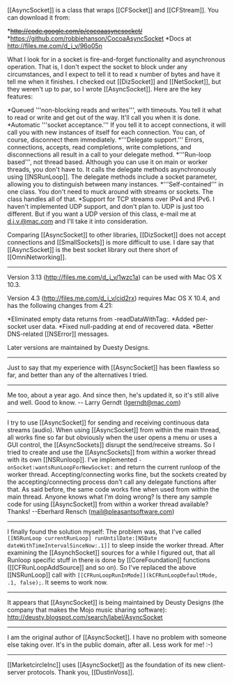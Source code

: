 [[AsyncSocket]] is a class that wraps [[CFSocket]] and [[CFStream]]. You can download it from:

*<strike>http://code.google.com/p/cocoaasyncsocket/</strike>
*https://github.com/robbiehanson/CocoaAsyncSocket
*Docs at http://files.me.com/d_j_v/96o05n


What I look for in a socket is fire-and-forget functionality and asynchronous operation. That is, I don't expect the socket to block under any circumstances, and I expect to tell it to read x number of bytes and have it tell me when it finishes. I checked out [[DizSocket]] and [[NetSocket]], but they weren't up to par, so I wrote [[AsyncSocket]]. Here are the key features:


*Queued '''non-blocking reads and writes''', with timeouts. You tell it what to read or write and get out of the way. It'll call you when it is done.
*Automatic '''socket acceptance.''' If you tell it to accept connections, it will call you with new instances of itself for each connection. You can, of course, disconnect them immediately.
*'''Delegate support.''' Errors, connections, accepts, read completions, write completions, and disconnections all result in a call to your delegate method.
*'''Run-loop based''', not thread based. Although you can use it on main or worker threads, you don't have to. It calls the delegate methods asynchronously using [[NSRunLoop]]. The delegate methods include a socket parameter, allowing you to distinguish between many instances.
*'''Self-contained''' in one class. You don't need to muck around with streams or sockets. The class handles all of that.
*Support for TCP streams over IPv4 and IPv6. I haven't implemented UDP support, and don't plan to. UDP is just too different. But if you want a UDP version of this class, e-mail me at d.j.v.@mac.com and I'll take it into consideration.


Comparing [[AsyncSocket]] to other libraries, [[DizSocket]] does not accept connections and [[SmallSockets]] is more difficult to use. I dare say that [[AsyncSocket]] is the best socket library out there short of [[OmniNetworking]].

----

Version 3.13 (http://files.me.com/d_j_v/1wzc1a) can be used with Mac OS X 10.3.

Version 4.3 (http://files.me.com/d_j_v/cid2rx) requires Mac OS X 10.4, and has the following changes from 4.21:

*Eliminated empty data returns from -readDataWithTag:.
*Added per-socket user data.
*Fixed null-padding at end of recovered data.
*Better DNS-related [[NSError]] messages.


Later versions are maintained by Duesty Designs.


----

Just to say that my experience with [[AsyncSocket]] has been flawless so far, and better than any of the alternatives I tried.

----

Me too, about a year ago.  And since then, he's updated it, so it's still alive and well.  Good to know.  -- Larry Gerndt (lgerndt@mac.com)

----

I try to use [[AsyncSocket]] for sending and receiving continuous data streams (audio).
When using [[AsyncSocket]] from within the main thread, all works fine so far but obviously when the user opens a menu or uses a GUI control, the [[AsyncSockets]] disrupt the send/receive streams. 
So I tried to create and use the [[AsyncSockets]] from within a worker thread with its own [[NSRunloop]]. I've implemented <code>-onSocket:wantsRunLoopForNewSocket:</code> and return the current runloop of the worker thread. Accepting/connecting works fine, but the sockets created by the accepting/connecting process don't call any delegate functions after that.
As said before, the same code works fine when used from within the main thread.
Anyone knows what I'm doing wrong? Is there any sample code for using [[AsyncSocket]] from within a worker thread available?
Thanks!
--Eberhard Rensch (mail@pleasantsoftware.com)

----
I finally found the solution myself: The problem was, that I've called <code>[[NSRunLoop currentRunLoop] runUntilDate:[NSDate dateWithTimeIntervalSinceNow:.1]]</code> to sleep inside the worker thread. 
After examining the [[AsynchSocket]] sources for a while I figured out, that all Runloop specific stuff in there is done by [[CoreFoundation]] functions ([[CFRunLoopAddSource]] and so on). So I've replaced the above [[NSRunLoop]] call with <code>[[CFRunLoopRunInMode]](kCFRunLoopDefaultMode, .1, false);</code>. It seems to work now.

----
It appears that [[AsyncSocket]] is being maintained by Deusty Designs (the company that makes the Mojo music sharing software):
http://deusty.blogspot.com/search/label/AsyncSocket

----
I am the original author of [[AsyncSocket]]. I have no problem with someone else taking over. It's in the public domain, after all. Less work for me! :-)

----

[[MarketcircleInc]] uses [[AsyncSocket]] as the foundation of its new client-server protocols. Thank you, [[DustinVoss]].